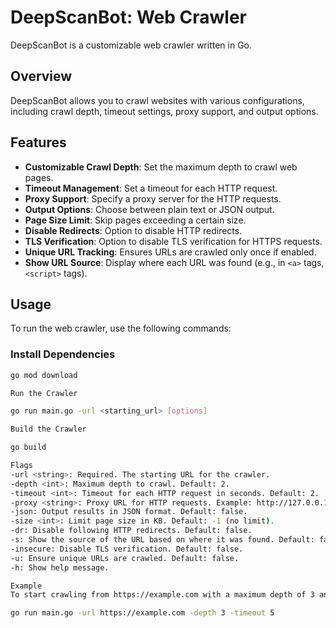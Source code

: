 # DeepScanBot: Web Crawler

DeepScanBot is a customizable web crawler written in Go.

## Overview

DeepScanBot allows you to crawl websites with various configurations, including crawl depth, timeout settings, proxy support, and output options.

## Features

- **Customizable Crawl Depth**: Set the maximum depth to crawl web pages.
- **Timeout Management**: Set a timeout for each HTTP request.
- **Proxy Support**: Specify a proxy server for the HTTP requests.
- **Output Options**: Choose between plain text or JSON output.
- **Page Size Limit**: Skip pages exceeding a certain size.
- **Disable Redirects**: Option to disable HTTP redirects.
- **TLS Verification**: Option to disable TLS verification for HTTPS requests.
- **Unique URL Tracking**: Ensures URLs are crawled only once if enabled.
- **Show URL Source**: Display where each URL was found (e.g., in `<a>` tags, `<script>` tags).

## Usage

To run the web crawler, use the following commands:

### Install Dependencies

```bash
go mod download

Run the Crawler

go run main.go -url <starting_url> [options]

Build the Crawler

go build

Flags
-url <string>: Required. The starting URL for the crawler.
-depth <int>: Maximum depth to crawl. Default: 2.
-timeout <int>: Timeout for each HTTP request in seconds. Default: 2.
-proxy <string>: Proxy URL for HTTP requests. Example: http://127.0.0.1:8080.
-json: Output results in JSON format. Default: false.
-size <int>: Limit page size in KB. Default: -1 (no limit).
-dr: Disable following HTTP redirects. Default: false.
-s: Show the source of the URL based on where it was found. Default: false.
-insecure: Disable TLS verification. Default: false.
-u: Ensure unique URLs are crawled. Default: false.
-h: Show help message.

Example
To start crawling from https://example.com with a maximum depth of 3 and a timeout of 5 seconds per request, run:

go run main.go -url https://example.com -depth 3 -timeout 5
```
